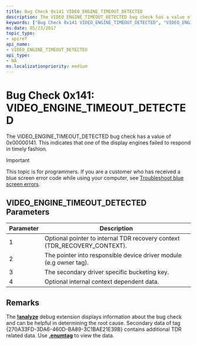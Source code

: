 ```yaml
---
title: Bug Check 0x141 VIDEO_ENGINE_TIMEOUT_DETECTED
description: The VIDEO_ENGINE_TIMEOUT_DETECTED bug check has a value of 0x00000141. This indicates that one of the display engines failed to respond in timely fashion.
keywords: ["Bug Check 0x141 VIDEO_ENGINE_TIMEOUT_DETECTED", "VIDEO_ENGINE_TIMEOUT_DETECTED"]
ms.date: 05/23/2017
topic_type:
- apiref
api_name:
- VIDEO_ENGINE_TIMEOUT_DETECTED
api_type:
- NA
ms.localizationpriority: medium
---
```


# Bug Check 0x141: VIDEO\_ENGINE\_TIMEOUT\_DETECTED


The VIDEO\_ENGINE\_TIMEOUT\_DETECTED bug check has a value of 0x00000141. This indicates that one of the display engines failed to respond in timely fashion.

> [!IMPORTANT]
> This topic is for programmers. If you are a customer who has received a blue screen error code while using your computer, see [Troubleshoot blue screen errors](https://www.windows.com/stopcode).


## VIDEO\_ENGINE\_TIMEOUT\_DETECTED Parameters


| Parameter | Description                                                                 |
|-----------|-----------------------------------------------------------------------------|
| 1         | Optional pointer to internal TDR recovery context (TDR\_RECOVERY\_CONTEXT). |
| 2         | The pointer into responsible device driver module (e.g owner tag).          |
| 3         | The secondary driver specific bucketing key.                                |
| 4         | Optional internal context dependent data.                                   |

 

Remarks
-------

The [**!analyze**](-analyze.md) debug extension displays information about the bug check and can be helpful in determining the root cause.
Secondary data of tag {270A33FD-3DA6-460D-BA89-3C1BAE21E39B} contains additional TDR related data. Use [**.enumtag**](-enumtag--enumerate-secondary-callback-data-.md) to view the data.

 

 




